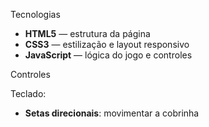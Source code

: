 Tecnologias

- **HTML5** — estrutura da página
- **CSS3** — estilização e layout responsivo
- **JavaScript** — lógica do jogo e controles

Controles<br>

Teclado:
- **Setas direcionais**: movimentar a cobrinha

